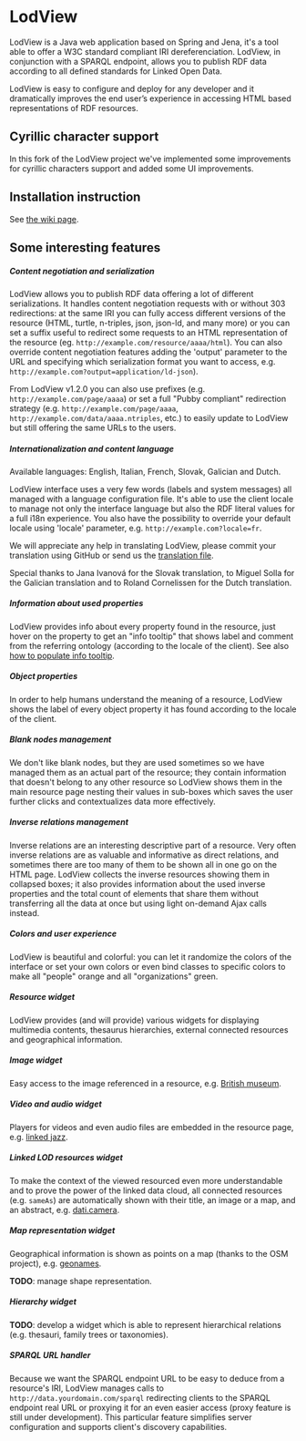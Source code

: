 # LodView
LodView is a Java web application based on Spring and Jena, it's a tool able to offer a W3C standard compliant IRI dereferenciation. LodView, in conjunction with a SPARQL endpoint, allows you to publish RDF data according to all defined standards for Linked Open Data.

LodView is easy to configure and deploy for any developer and it dramatically improves the end user’s experience in accessing HTML based representations of RDF resources.

## Cyrillic character support
In this fork of the LodView project we've implemented some improvements for cyrillic characters support and added some UI improvements.

## Installation instruction
See [the wiki page](https://github.com/dvcama/LodView/wiki).

## Some interesting features
##### Content negotiation and serialization
LodView allows you to publish RDF data offering a lot of different serializations. It handles content negotiation requests with or without 303 redirections: at the same IRI you can fully access different versions of the resource (HTML, turtle, n-triples, json, json-ld, and many more) or you can set a suffix useful to redirect some requests to an HTML representation of the resource (eg. `http://example.com/resource/aaaa/html`). You can also override content negotiation features adding the 'output' parameter to the URL and specifying which serialization format you want to access, e.g. `http://example.com?output=application/ld-json`).

From LodView v1.2.0 you can also use prefixes (e.g. `http://example.com/page/aaaa`) or set a full "Pubby compliant" redirection strategy (e.g. `http://example.com/page/aaaa`, `http://example.com/data/aaaa.ntriples`, etc.) to easily update to LodView but still offering the same URLs to the users.

##### Internationalization and content language
Available languages: English, Italian, French, Slovak, Galician and Dutch.

LodView interface uses a very few words (labels and system messages) all managed with a language configuration file. It's able to use the client locale to manage not only the interface language but also the RDF literal values for a full i18n experience. You also have the possibility to override your default locale using 'locale' parameter, e.g. `http://example.com?locale=fr`.

We will appreciate any help in translating LodView, please commit your translation using GitHub or send us the [translation file](https://github.com/dvcama/LodView/blob/master/src/main/resources/messages_en.properties).

Special thanks to Jana Ivanová for the Slovak translation, to Miguel Solla for the Galician translation and to Roland Cornelissen for the Dutch translation.

##### Information about used properties
LodView provides info about every property found in the resource, just hover on the property to get an "info tooltip" that shows label and comment from the referring ontology (according to the locale of the client). See also [how to populate info tooltip](https://github.com/dvcama/LodView/wiki/how-to%3A-populate-info-tooltip).

##### Object properties
In order to help humans understand the meaning of a resource, LodView shows the label of every object property it has found according to the locale of the client.

##### Blank nodes management
We don't like blank nodes, but they are used sometimes so we have managed them as an actual part of the resource; they contain information that doesn't belong to any other resource so LodView shows them in the main resource page nesting their values in sub-boxes which saves the user further clicks and contextualizes data more effectively.

##### Inverse relations management
Inverse relations are an interesting descriptive part of a resource. Very often inverse relations are as valuable and informative as direct relations, and sometimes there are too many of them to be shown all in one go on the HTML page. LodView collects the inverse resources showing them in collapsed boxes; it also provides information about the used inverse properties and the total count of elements that share them without transferring all the data at once but using light on-demand Ajax calls instead.

##### Colors and user experience
LodView is beautiful and colorful: you can let it randomize the colors of the interface or set your own colors or even bind classes to specific colors to make all "people" orange and all "organizations" green.

##### Resource widget
LodView provides (and will provide) various widgets for displaying multimedia contents, thesaurus hierarchies, external connected resources and geographical information.

##### Image widget
Easy access to the image referenced in a resource, e.g. [British museum](http://lodview.it/lodview/?IRI=http%3A%2F%2Fcollection.britishmuseum.org%2Fid%2Fobject%2FYCA62958&sparql=http%3A%2F%2Fcollection.britishmuseum.org%2Fsparql&prefix=http%3A%2F%2Fcollection.britishmuseum.org%2Fid%2Fobject%2F).

##### Video and audio widget
Players for videos and even audio files are embedded in the resource page, e.g. [linked jazz](http://lodview.it/lodview/?IRI=http%3A%2F%2Flinkedjazz.org%2Fresource%2FMary_Lou_Williams&sparql=https%3A%2F%2Flinkedjazz.org%2Fsparql%2Fselect&prefix=http%3A%2F%2Flinkedjazz.org%2Fresource%2F).

##### Linked LOD resources widget
To make the context of the viewed resourced even more understandable and to prove the power of the linked data cloud, all connected resources (e.g. `sameAs`) are automatically shown with their title, an image or a map, and an abstract, e.g. [dati.camera](http://lodview.it/lodview/?IRI=http%3A%2F%2Fdati.camera.it%2Focd%2Fpersona.rdf%2Fp4230&sparql=http%3A%2F%2Fdati.camera.it%2Fsparql&prefix=http%3A%2F%2Fdati.camera.it%2Focd%2F).

##### Map representation widget
Geographical information is shown as points on a map (thanks to the OSM project), e.g. [geonames](http://lodview.it/lodview/?IRI=http%3A%2F%2Fsws.geonames.org%2F6471849%2F&sparql=%3C%3E&prefix=http%3A%2F%2Fsws.geonames.org%2F).

**TODO**: manage shape representation.

##### Hierarchy widget
**TODO**: develop a widget which is able to represent hierarchical relations (e.g. thesauri, family trees or taxonomies).

##### SPARQL URL handler
Because we want the SPARQL endpoint URL to be easy to deduce from a resource's IRI, LodView manages calls to `http://data.yourdomain.com/sparql` redirecting clients to the SPARQL endpoint real URL or proxying it for an even easier access (proxy feature is still under development). This particular feature simplifies server configuration and supports client's discovery capabilities.

